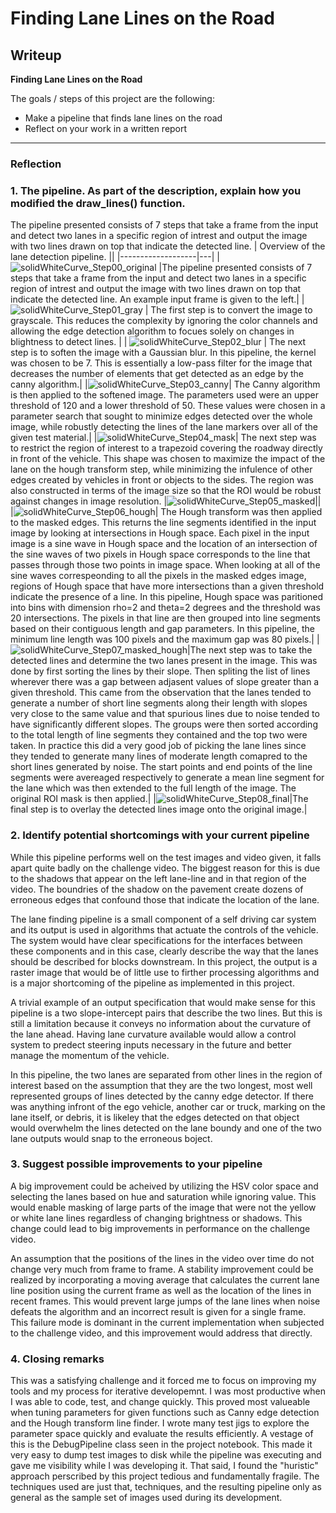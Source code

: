 # **Finding Lane Lines on the Road** 

## Writeup

**Finding Lane Lines on the Road**

The goals / steps of this project are the following:
* Make a pipeline that finds lane lines on the road
* Reflect on your work in a written report


[//]: # (Image References)

[image1]: ./examples/grayscale.jpg "Grayscale"
[solidWhiteCurve_Step00_original]: ./test_images_output/solidWhiteCurve_Step00_original.jpg "solidWhiteCurve original"
[solidWhiteCurve_Step01_gray]: ./test_images_output/solidWhiteCurve_Step01_gray.jpg "solidWhiteCurve gray"
[solidWhiteCurve_Step02_blur]: ./test_images_output/solidWhiteCurve_Step02_blur.jpg "solidWhiteCurve blur"
[solidWhiteCurve_Step03_canny]: ./test_images_output/solidWhiteCurve_Step03_canny.jpg "solidWhiteCurve canny"
[solidWhiteCurve_Step04_mask]: ./test_images_output/solidWhiteCurve_Step04_mask.jpg "solidWhiteCurve mask"
[solidWhiteCurve_Step05_masked]: ./test_images_output/solidWhiteCurve_Step05_masked.jpg "solidWhiteCurve masked"
[solidWhiteCurve_Step06_hough]: ./test_images_output/solidWhiteCurve_Step06_hough.jpg "solidWhiteCurve hough"
[solidWhiteCurve_Step07_masked_hough]: ./test_images_output/solidWhiteCurve_Step07_masked_hough.jpg "solidWhiteCurve masked_hough"
[solidWhiteCurve_Step08_final]: ./test_images_output/solidWhiteCurve_Step08_final.jpg "solidWhiteCurve final"
[solidWhiteRight_Step00_original]: ./test_images_output/solidWhiteRight_Step00_original.jpg "solidWhiteRight original"
[solidWhiteRight_Step01_gray]: ./test_images_output/solidWhiteRight_Step01_gray.jpg "solidWhiteRight gray"
[solidWhiteRight_Step02_blur]: ./test_images_output/solidWhiteRight_Step02_blur.jpg "solidWhiteRight blur"
[solidWhiteRight_Step03_canny]: ./test_images_output/solidWhiteRight_Step03_canny.jpg "solidWhiteRight canny"
[solidWhiteRight_Step04_mask]: ./test_images_output/solidWhiteRight_Step04_mask.jpg "solidWhiteRight mask"
[solidWhiteRight_Step05_masked]: ./test_images_output/solidWhiteRight_Step05_masked.jpg "solidWhiteRight masked"
[solidWhiteRight_Step06_hough]: ./test_images_output/solidWhiteRight_Step06_hough.jpg "solidWhiteRight hough"
[solidWhiteRight_Step07_masked_hough]: ./test_images_output/solidWhiteRight_Step07_masked_hough.jpg "solidWhiteRight masked_hough"
[solidWhiteRight_Step08_final]: ./test_images_output/solidWhiteRight_Step08_final.jpg "solidWhiteRight final"
[solidYellowCurve2_Step00_original]: ./test_images_output/solidYellowCurve2_Step00_original.jpg "solidYellowCurve2 original"
[solidYellowCurve2_Step01_gray]: ./test_images_output/solidYellowCurve2_Step01_gray.jpg "solidYellowCurve2 gray"
[solidYellowCurve2_Step02_blur]: ./test_images_output/solidYellowCurve2_Step02_blur.jpg "solidYellowCurve2 blur"
[solidYellowCurve2_Step03_canny]: ./test_images_output/solidYellowCurve2_Step03_canny.jpg "solidYellowCurve2 canny"
[solidYellowCurve2_Step04_mask]: ./test_images_output/solidYellowCurve2_Step04_mask.jpg "solidYellowCurve2 mask"
[solidYellowCurve2_Step05_masked]: ./test_images_output/solidYellowCurve2_Step05_masked.jpg "solidYellowCurve2 masked"
[solidYellowCurve2_Step06_hough]: ./test_images_output/solidYellowCurve2_Step06_hough.jpg "solidYellowCurve2 hough"
[solidYellowCurve2_Step07_masked_hough]: ./test_images_output/solidYellowCurve2_Step07_masked_hough.jpg "solidYellowCurve2 masked_hough"
[solidYellowCurve2_Step08_final]: ./test_images_output/solidYellowCurve2_Step08_final.jpg "solidYellowCurve2 final"
[solidYellowCurve_Step00_original]: ./test_images_output/solidYellowCurve_Step00_original.jpg "solidYellowCurve original"
[solidYellowCurve_Step01_gray]: ./test_images_output/solidYellowCurve_Step01_gray.jpg "solidYellowCurve gray"
[solidYellowCurve_Step02_blur]: ./test_images_output/solidYellowCurve_Step02_blur.jpg "solidYellowCurve blur"
[solidYellowCurve_Step03_canny]: ./test_images_output/solidYellowCurve_Step03_canny.jpg "solidYellowCurve canny"
[solidYellowCurve_Step04_mask]: ./test_images_output/solidYellowCurve_Step04_mask.jpg "solidYellowCurve mask"
[solidYellowCurve_Step05_masked]: ./test_images_output/solidYellowCurve_Step05_masked.jpg "solidYellowCurve masked"
[solidYellowCurve_Step06_hough]: ./test_images_output/solidYellowCurve_Step06_hough.jpg "solidYellowCurve hough"
[solidYellowCurve_Step07_masked_hough]: ./test_images_output/solidYellowCurve_Step07_masked_hough.jpg "solidYellowCurve masked_hough"
[solidYellowCurve_Step08_final]: ./test_images_output/solidYellowCurve_Step08_final.jpg "solidYellowCurve final"
[solidYellowLeft_Step00_original]: ./test_images_output/solidYellowLeft_Step00_original.jpg "solidYellowLeft original"
[solidYellowLeft_Step01_gray]: ./test_images_output/solidYellowLeft_Step01_gray.jpg "solidYellowLeft gray"
[solidYellowLeft_Step02_blur]: ./test_images_output/solidYellowLeft_Step02_blur.jpg "solidYellowLeft blur"
[solidYellowLeft_Step03_canny]: ./test_images_output/solidYellowLeft_Step03_canny.jpg "solidYellowLeft canny"
[solidYellowLeft_Step04_mask]: ./test_images_output/solidYellowLeft_Step04_mask.jpg "solidYellowLeft mask"
[solidYellowLeft_Step05_masked]: ./test_images_output/solidYellowLeft_Step05_masked.jpg "solidYellowLeft masked"
[solidYellowLeft_Step06_hough]: ./test_images_output/solidYellowLeft_Step06_hough.jpg "solidYellowLeft hough"
[solidYellowLeft_Step07_masked_hough]: ./test_images_output/solidYellowLeft_Step07_masked_hough.jpg "solidYellowLeft masked_hough"
[solidYellowLeft_Step08_final]: ./test_images_output/solidYellowLeft_Step08_final.jpg "solidYellowLeft final"
[whiteCarLaneSwitch_Step00_original]: ./test_images_output/whiteCarLaneSwitch_Step00_original.jpg "whiteCarLaneSwitch original"
[whiteCarLaneSwitch_Step01_gray]: ./test_images_output/whiteCarLaneSwitch_Step01_gray.jpg "whiteCarLaneSwitch gray"
[whiteCarLaneSwitch_Step02_blur]: ./test_images_output/whiteCarLaneSwitch_Step02_blur.jpg "whiteCarLaneSwitch blur"
[whiteCarLaneSwitch_Step03_canny]: ./test_images_output/whiteCarLaneSwitch_Step03_canny.jpg "whiteCarLaneSwitch canny"
[whiteCarLaneSwitch_Step04_mask]: ./test_images_output/whiteCarLaneSwitch_Step04_mask.jpg "whiteCarLaneSwitch mask"
[whiteCarLaneSwitch_Step05_masked]: ./test_images_output/whiteCarLaneSwitch_Step05_masked.jpg "whiteCarLaneSwitch masked"
[whiteCarLaneSwitch_Step06_hough]: ./test_images_output/whiteCarLaneSwitch_Step06_hough.jpg "whiteCarLaneSwitch hough"
[whiteCarLaneSwitch_Step07_masked_hough]: ./test_images_output/whiteCarLaneSwitch_Step07_masked_hough.jpg "whiteCarLaneSwitch masked_hough"
[whiteCarLaneSwitch_Step08_final]: ./test_images_output/whiteCarLaneSwitch_Step08_final.jpg "whiteCarLaneSwitch final"

---

### Reflection

### 1. The pipeline. As part of the description, explain how you modified the draw_lines() function.

The pipeline presented consists of 7 steps that take a frame from the input and detect two lanes in a specific region of intrest and output the image with two lines drawn on top that indicate the detected line.
| Overview of the lane detection pipeline. ||
|-------------------|---|
| ![solidWhiteCurve_Step00_original] |The pipeline presented consists of 7 steps that take a frame from the input and detect two lanes in a specific region of intrest and output the image with two lines drawn on top that indicate the detected line. An example input frame is given to the left.|
| ![solidWhiteCurve_Step01_gray] | The first step is to convert the image to grayscale. This reduces the complexity by ignoring the color channels and allowing the edge detection algorithm to focues solely on changes in blightness to detect lines. |
| ![solidWhiteCurve_Step02_blur] | The next step is to soften the image with a Gaussian blur. In this pipeline, the kernel was chosen to be 7. This is essentially a low-pass filter for the image that decreases the number of elements that get detected as an edge by the canny algorithm.|
|![solidWhiteCurve_Step03_canny]| The Canny algorithm is then applied to the softened image. The parameters used were an upper threshold of 120 and a lower threshold of 50. These values were chosen in a parameter search that sought to minimize edges detected over the whole image, while robustly detecting the lines of the lane markers over all of the given test material.|
|![solidWhiteCurve_Step04_mask]| The next step was to restrict the region of interest to a trapezoid covering the roadway directly in front of the vehicle. This shape was chosen to maximize the impact of the lane on the hough transform step, while minimizing the infulence of other edges created by vehicles in front or objects to the sides. The region was also constructed in terms of the image size so that the ROI would be robust against changes in image resolution.
|![solidWhiteCurve_Step05_masked]||
|![solidWhiteCurve_Step06_hough]| The Hough transform was then applied to the masked edges. This returns the line segments identified in the input image by looking at intersections in Hough space. Each pixel in the input image is a sine wave in Hough space and the location of an intersection of the sine waves of two pixels in Hough space corresponds to the line that passes through those two points in image space. When looking at all of the sine waves correspeonding to all the pixels in the masked edges image, regions of Hough space that have more intersections than a given threshold indicate the presence of a line. In this pipeline, Hough space was paritioned into bins with dimension rho=2 and theta=2 degrees and the threshold was 20 intersections. The pixels in that line are then grouped into line segments based on their contiguous length and gap parameters. In this pipeline, the minimum line length was 100 pixels and the maximum gap was 80 pixels.|
|![solidWhiteCurve_Step07_masked_hough]|The next step was to take the detected lines and determine the two lanes present in the image. This was done by first sorting the lines by their slope. Then spliting the list of lines wherever there was a gap between adjasent values of slope greater than a given threshold. This came from the observation that the lanes tended to generate a number of short line segments along their length  with slopes very close to the same value and that spurious lines due to noise tended to have significantly different slopes. The groups were then sorted according to the total length of line segments they contained and the top two were taken. In practice this did a very good job of picking the lane lines since they tended to generate many lines of moderate length comapred to the short lines generated by noise. The start points and end points of the line segments were avereaged respectively to generate a mean line segment for the lane which was then extended to the full length of the image. The original ROI mask is then applied.|
|![solidWhiteCurve_Step08_final]|The final step is to overlay the detected lines image onto the original image.|

### 2. Identify potential shortcomings with your current pipeline


While this pipeline performs well on the test images and video given, it falls apart quite badly on the challenge video. The biggest reason for this is due to the shadows that appear on the left lane-line and in that region of the video. The boundries of the shadow on the pavement create dozens of erroneous edges that confound those that indicate the location of the lane.

The lane finding pipeline is a small component of a self driving car system and its output is used in algorithms that actuate the controls of the vehicle. The system would have clear specifications for the interfaces between these components and in this case, clearly describe the way that the lanes should be described for blocks downstream. In this project, the output is a raster image that would be of little use to firther processing algorithms and is a major shortcoming of the pipeline as implemented in this project.

A trivial example of an output specification that would make sense for this pipeline is a two slope-intercept pairs that describe the two lines. But this is still a limitation because it conveys no information about the curvature of the lane ahead. Having lane curvature available would allow a control system to predect steering inputs necessary in the future and better manage the momentum of the vehicle.

In this pipeline, the two lanes are separated from other lines in the region of interest based on the assumption that they are the two longest, most well represented groups of lines detected by the canny edge detector. If there was anything infront of the ego vehicle, another car or truck, marking on the lane itself, or debris, it is likeley that the edges detected on that object would overwhelm the lines detected on the lane boundy and one of the two lane outputs would snap to the erroneous boject.


### 3. Suggest possible improvements to your pipeline

A big improvement could be acheived by utilizing the HSV color space and selecting the lanes based on hue and saturation while ignoring value. This would enable masking of large parts of the image that were not the yellow or white lane lines regardless of changing brightness or shadows. This change could lead to big improvements in performance on the challenge video.

An assumption that the positions of the lines in the video over time do not change very much from frame to frame. A stability improvement could be realized by incorporating a moving average that calculates the current lane line position using the current frame as well as the location of the lines in recent frames. This would prevent large jumps of the lane lines when noise defeats the algorithm and an incorrect result is given for a single frame. This failure mode is dominant in the current implementation when subjected to the challenge video, and this improvement would address that directly.

### 4. Closing remarks

This was a satisfying challenge and it forced me to focus on improving my tools and my process for iterative developemnt. I was most productive when I was able to code, test, and change quickly. This proved most valueable when tuning parameters for given functions such as Canny edge detection and the Hough transform line finder. I wrote many test jigs to explore the parameter space quickly and evaluate the results efficiently. A vestage of this is the DebugPipeline class seen in the project notebook. This made it very easy to dump test images to disk while the pipeline was executing and gave me visibility while I was developing it. That said, I found the "huristic" approach perscribed by this project tedious and fundamentally fragile. The techniques used are just that, techniques, and the resulting pipeline only as general as the sample set of images used during its development.
 